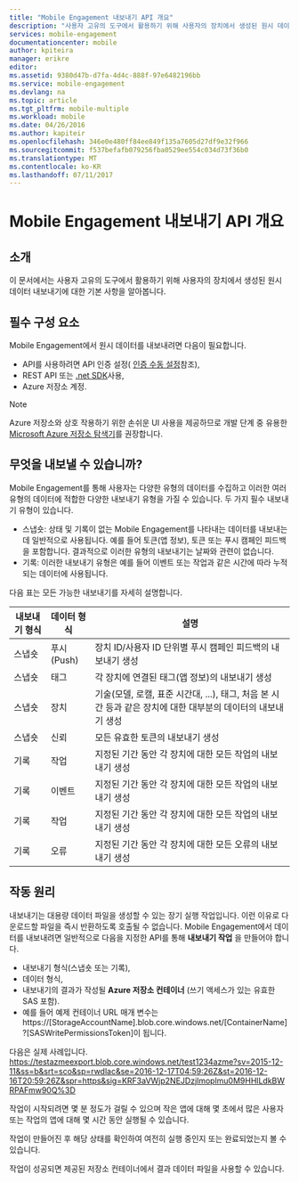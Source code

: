 ```yaml
---
title: "Mobile Engagement 내보내기 API 개요"
description: "사용자 고유의 도구에서 활용하기 위해 사용자의 장치에서 생성된 원시 데이터 내보내기에 대한 기본 사항을 알아봅니다."
services: mobile-engagement
documentationcenter: mobile
author: kpiteira
manager: erikre
editor: 
ms.assetid: 9380d47b-d7fa-4d4c-888f-97e6482196bb
ms.service: mobile-engagement
ms.devlang: na
ms.topic: article
ms.tgt_pltfrm: mobile-multiple
ms.workload: mobile
ms.date: 04/26/2016
ms.author: kapiteir
ms.openlocfilehash: 346e0e480ff84ee849f135a7605d27df9e32f966
ms.sourcegitcommit: f537befafb079256fba0529ee554c034d73f36b0
ms.translationtype: MT
ms.contentlocale: ko-KR
ms.lasthandoff: 07/11/2017
---
```

# <a name="mobile-engagement-export-api-overview"></a>Mobile Engagement 내보내기 API 개요
## <a name="introduction"></a>소개
이 문서에서는 사용자 고유의 도구에서 활용하기 위해 사용자의 장치에서 생성된 원시 데이터 내보내기에 대한 기본 사항을 알아봅니다.

## <a name="pre-requisites"></a>필수 구성 요소
Mobile Engagement에서 원시 데이터를 내보내려면 다음이 필요합니다.

* API를 사용하려면 API 인증 설정( [인증 수동 설정](mobile-engagement-api-authentication-manual.md)참조),
* REST API 또는 [.net SDK](mobile-engagement-dotnet-sdk-service-api.md)사용,
* Azure 저장소 계정.

> [!NOTE]
> Azure 저장소와 상호 작용하기 위한 손쉬운 UI 사용을 제공하므로 개발 단계 중 유용한 [Microsoft Azure 저장소 탐색기](http://storageexplorer.com/)를 권장합니다.
> 
> 

## <a name="what-can-be-exported"></a>무엇을 내보낼 수 있습니까?
Mobile Engagement를 통해 사용자는 다양한 유형의 데이터를 수집하고 이러한 여러 유형의 데이터에 적합한 다양한 내보내기 유형을 가질 수 있습니다.
두 가지 필수 내보내기 유형이 있습니다.

* 스냅숏: 상태 및 기록이 없는 Mobile Engagement를 나타내는 데이터를 내보내는 데 일반적으로 사용됩니다. 예를 들어 토큰(앱 정보), 토큰 또는 푸시 캠페인 피드백을 포함합니다. 결과적으로 이러한 유형의 내보내기는 날짜와 관련이 없습니다.
* 기록: 이러한 내보내기 유형은 예를 들어 이벤트 또는 작업과 같은 시간에 따라 누적되는 데이터에 사용됩니다.

다음 표는 모든 가능한 내보내기를 자세히 설명합니다.

| 내보내기 형식 | 데이터 형식 | 설명 |
| --- | --- | --- |
| 스냅숏 |푸시(Push) |장치 ID/사용자 ID 단위별 푸시 캠페인 피드백의 내보내기 생성 |
| 스냅숏 |태그 |각 장치에 연결된 태그(앱 정보)의 내보내기 생성 |
| 스냅숏 |장치 |기술(모델, 로캘, 표준 시간대, ...), 태그, 처음 본 시간 등과 같은 장치에 대한 대부분의 데이터의 내보내기 생성 |
| 스냅숏 |신뢰 |모든 유효한 토큰의 내보내기 생성 |
| 기록 |작업 |지정된 기간 동안 각 장치에 대한 모든 작업의 내보내기 생성 |
| 기록 |이벤트 |지정된 기간 동안 각 장치에 대한 모든 작업의 내보내기 생성 |
| 기록 |작업 |지정된 기간 동안 각 장치에 대한 모든 작업의 내보내기 생성 |
| 기록 |오류 |지정된 기간 동안 각 장치에 대한 모든 오류의 내보내기 생성 |

## <a name="how-does-it-work"></a>작동 원리
내보내기는 대용량 데이터 파일을 생성할 수 있는 장기 실행 작업입니다. 이런 이유로 다운로드할 파일을 즉시 반환하도록 호출될 수 없습니다.
Mobile Engagement에서 데이터를 내보내려면 일반적으로 다음을 지정한 API를 통해 **내보내기 작업** 을 만들어야 합니다.

* 내보내기 형식(스냅숏 또는 기록),
* 데이터 형식,
* 내보내기의 결과가 작성될 **Azure 저장소 컨테이너** (쓰기 액세스가 있는 유효한 SAS 포함).
* 예를 들어 예제 컨테이너 URL 매개 변수는 https://[StorageAccountName].blob.core.windows.net/[ContainerName]?[SASWritePermissionsToken]이 됩니다.  

다음은 실제 사례입니다. https://testazmeexport.blob.core.windows.net/test1234azme?sv=2015-12-11&ss=b&srt=sco&sp=rwdlac&se=2016-12-17T04:59:26Z&st=2016-12-16T20:59:26Z&spr=https&sig=KRF3aVWjp2NEJDzjlmoplmu0M9HHlLdkBWRPAFmw90Q%3D

작업이 시작되려면 몇 분 정도가 걸릴 수 있으며 작은 앱에 대해 몇 초에서 많은 사용자 또는 작업의 앱에 대해 몇 시간 동안 실행될 수 있습니다.

작업이 만들어진 후 해당 상태를 확인하여 여전히 실행 중인지 또는 완료되었는지 볼 수 있습니다.

작업이 성공되면 제공된 저장소 컨테이너에서 결과 데이터 파일을 사용할 수 있습니다.


